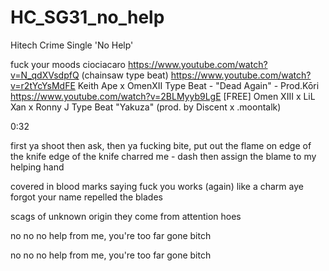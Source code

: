 # HC_SG31_no_help
Hitech Crime Single 'No Help'

fuck your moods ciociacaro
https://www.youtube.com/watch?v=N_qdXVsdpfQ (chainsaw type beat)
https://www.youtube.com/watch?v=r2tYcYsMdFE Keith Ape x OmenXII Type Beat - "Dead Again" - Prod.Kōri
https://www.youtube.com/watch?v=2BLMyyb9LgE [FREE] Omen XIII x LiL Xan x Ronny J Type Beat "Yakuza" (prod. by Discent x .moontalk)

0:32

first ya shoot then ask, then ya fucking bite, 
put out the flame on edge of the knife
edge of the knife charred me -
dash then assign the blame to my helping hand 

covered in blood marks saying
fuck you works (again) like a charm aye 
forgot your name repelled the blades



scags of unknown origin
they come from attention hoes

no no no help
from me, you're too far gone bitch

no no no help
from me, you're too far gone bitch

